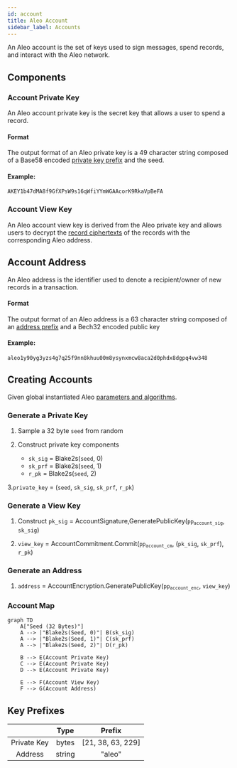 ```yaml
---
id: account
title: Aleo Account
sidebar_label: Accounts
---
```


An Aleo account is the set of keys used to sign messages, spend records, and interact with the Aleo network.

## Components

### Account Private Key

An Aleo account private key is the secret key that allows a user to spend a record.

#### Format 

The output format of an Aleo private key is a 49 character string composed of a Base58 encoded [private key prefix](#key-prefixes) and the seed.

#### Example:
```
AKEY1b47dMA8f9GfXPsW9s16qWfiYYmWGAAcorK9RkaVpBeFA
```

### Account View Key

An Aleo account view key is derived from the Aleo private key and allows users to decrypt the [record ciphertexts](02_transactions.md#record-ciphertexts) of the records with the corresponding Aleo address.

## Account Address

An Aleo address is the identifier used to denote a recipient/owner of new records in a transaction.

#### Format 

The output format of an Aleo address is a 63 character string composed of an [address prefix](#key-prefixes) and a Bech32 encoded public key

#### Example:
```
aleo1y90yg3yzs4g7q25f9nn8khuu00m8ysynxmcw8aca2d0phdx8dgpq4vw348
```

## Creating Accounts

Given global instantiated Aleo [parameters and algorithms](06_parameters.md). 

### Generate a Private Key 

1. Sample a 32 byte `seed` from random
    
2. Construct private key components
    - `sk_sig` = Blake2s(`seed`, 0)
    - `sk_prf` = Blake2s(`seed`, 1)
    - `r_pk` = Blake2s(`seed`, 2)
    
3.`private_key` = (`seed`, `sk_sig`, `sk_prf`, `r_pk`)

### Generate a View Key 

1. Construct `pk_sig` = AccountSignature,GeneratePublicKey(<code>pp<sub>account_sig</sub></code>, `sk_sig`)

2. `view_key` = AccountCommitment.Commit(<code>pp<sub>account_cm</sub></code>, (`pk_sig`, `sk_prf`), `r_pk`)

### Generate an Address

1. `address` = AccountEncryption.GeneratePublicKey(<code>pp<sub>account_enc</sub></code>, `view_key`)

### Account Map

```mermaid
graph TD
	A["Seed (32 Bytes)"] 
    A --> |"Blake2s(Seed, 0)"| B(sk_sig)
    A --> |"Blake2s(Seed, 1)"| C(sk_prf)
    A --> |"Blake2s(Seed, 2)"| D(r_pk)
    
    B --> E(Account Private Key)
    C --> E(Account Private Key)
    D --> E(Account Private Key)
    
    E --> F(Account View Key) 
    F --> G(Account Address) 
```

## Key Prefixes

|             |  Type  |       Prefix      |
|:-----------:|:------:|:-----------------:|
| Private Key |  bytes | [21, 38, 63, 229] |
|   Address   | string |       "aleo"      |